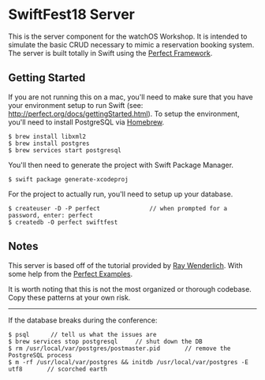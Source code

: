 # SwiftFest18 Server

This is the server component for the watchOS Workshop. It is intended to simulate the basic CRUD necessary to mimic a reservation booking system. The server is built totally in Swift using the [Perfect Framework](http://perfect.org).

## Getting Started
If you are not running this on a mac, you'll need to make sure that you have your environment setup to run Swift (see: http://perfect.org/docs/gettingStarted.html). To setup the environment, you'll need to install PostgreSQL via [Homebrew](https://brew.sh/).

```
$ brew install libxml2
$ brew install postgres
$ brew services start postgresql
```
You'll then need to generate the project with Swift Package Manager.
```
$ swift package generate-xcodeproj
```
For the project to actually run, you'll need to setup up your database.
```
$ createuser -D -P perfect              // when prompted for a password, enter: perfect
$ createdb -O perfect swiftfest
```

## Notes
This server is based off of the tutorial provided by [Ray Wenderlich](https://videos.raywenderlich.com/courses/77-server-side-swift-with-perfect). With some help from the [Perfect Examples](https://github.com/PerfectExamples).

It is worth noting that this is not the most organized or thorough codebase. Copy these patterns at your own risk.


---

If the database breaks during the conference:
```
$ psql      // tell us what the issues are
$ brew services stop postgresql     // shut down the DB
$ rm /usr/local/var/postgres/postmaster.pid       // remove the PostgreSQL process
$ m -rf /usr/local/var/postgres && initdb /usr/local/var/postgres -E utf8       // scorched earth
```
